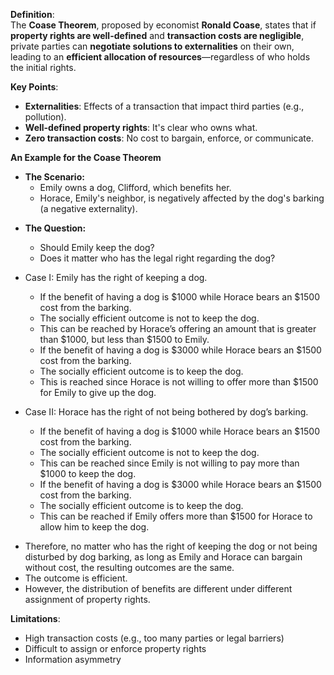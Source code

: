 **Definition**:  
The **Coase Theorem**, proposed by economist **Ronald Coase**, states that if **property rights are well-defined** and **transaction costs are negligible**, private parties can **negotiate solutions to externalities** on their own, leading to an **efficient allocation of resources**—regardless of who holds the initial rights.

**Key Points**:
- **Externalities**: Effects of a transaction that impact third parties (e.g., pollution).
- **Well-defined property rights**: It's clear who owns what.
- **Zero transaction costs**: No cost to bargain, enforce, or communicate.
    
**An Example for the Coase Theorem**

* **The Scenario:**
    - Emily owns a dog, Clifford, which benefits her.
    - Horace, Emily's neighbor, is negatively affected by the dog's barking (a negative externality).
- **The Question:**
    - Should Emily keep the dog?
    - Does it matter who has the legal right regarding the dog?

- Case I: Emily has the right of keeping a dog.

	* If the benefit of having a dog is $1000 while Horace bears an $1500 cost from the barking.
	* The socially efficient outcome is not to keep the dog.
	* This can be reached by Horace’s offering an amount that is greater than $1000, but less than $1500 to Emily.
	* If the benefit of having a dog is $3000 while Horace bears an $1500 cost from the barking.
	* The socially efficient outcome is to keep the dog.
	* This is reached since Horace is not willing to offer more than $1500 for Emily to give up the dog.

- Case II: Horace has the right of not being bothered by dog’s barking.

	* If the benefit of having a dog is $1000 while Horace bears an $1500 cost from the barking.
	* The socially efficient outcome is not to keep the dog.
	* This can be reached since Emily is not willing to pay more than $1000 to keep the dog.
	* If the benefit of having a dog is $3000 while Horace bears an $1500 cost from the barking.
	* The socially efficient outcome is to keep the dog.
	* This can be reached if Emily offers more than $1500 for Horace to allow him to keep the dog.

* Therefore, no matter who has the right of keeping the dog or not being disturbed by dog barking, as long as Emily and Horace can bargain without cost, the resulting outcomes are the same.
* The outcome is efficient.
* However, the distribution of benefits are different under different assignment of property rights.

    
**Limitations**:

- High transaction costs (e.g., too many parties or legal barriers)
- Difficult to assign or enforce property rights
- Information asymmetry
